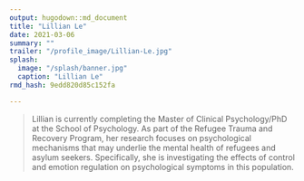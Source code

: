 ```yaml
---
output: hugodown::md_document
title: "Lillian Le"
date: 2021-03-06
summary: ""
trailer: "/profile_image/Lillian-Le.jpg"
splash:
  image: "/splash/banner.jpg"
  caption: "Lillian Le"
rmd_hash: 9edd820d85c152fa

---
```


> Lillian is currently completing the Master of Clinical Psychology/PhD at the School of Psychology. As part of the Refugee Trauma and Recovery Program, her research focuses on psychological mechanisms that may underlie the mental health of refugees and asylum seekers. Specifically, she is investigating the effects of control and emotion regulation on psychological symptoms in this population.

